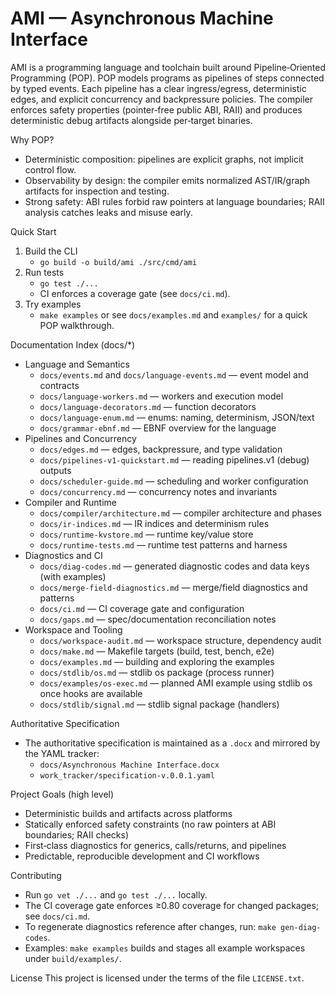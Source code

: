 AMI — Asynchronous Machine Interface
===================================

AMI is a programming language and toolchain built around Pipeline‑Oriented Programming (POP). POP models programs as pipelines of steps connected by typed events. Each pipeline has a clear ingress/egress, deterministic edges, and explicit concurrency and backpressure policies. The compiler enforces safety properties (pointer‑free public ABI, RAII) and produces deterministic debug artifacts alongside per‑target binaries.

Why POP?
- Deterministic composition: pipelines are explicit graphs, not implicit control flow.
- Observability by design: the compiler emits normalized AST/IR/graph artifacts for inspection and testing.
- Strong safety: ABI rules forbid raw pointers at language boundaries; RAII analysis catches leaks and misuse early.

Quick Start
1) Build the CLI
   - `go build -o build/ami ./src/cmd/ami`
2) Run tests
   - `go test ./...`
   - CI enforces a coverage gate (see `docs/ci.md`).
3) Try examples
   - `make examples` or see `docs/examples.md` and `examples/` for a quick POP walkthrough.

Documentation Index (docs/*)
- Language and Semantics
  - `docs/events.md` and `docs/language-events.md` — event model and contracts
  - `docs/language-workers.md` — workers and execution model
  - `docs/language-decorators.md` — function decorators
  - `docs/language-enum.md` — enums: naming, determinism, JSON/text
  - `docs/grammar-ebnf.md` — EBNF overview for the language
- Pipelines and Concurrency
  - `docs/edges.md` — edges, backpressure, and type validation
  - `docs/pipelines-v1-quickstart.md` — reading pipelines.v1 (debug) outputs
  - `docs/scheduler-guide.md` — scheduling and worker configuration
  - `docs/concurrency.md` — concurrency notes and invariants
- Compiler and Runtime
  - `docs/compiler/architecture.md` — compiler architecture and phases
  - `docs/ir-indices.md` — IR indices and determinism rules
  - `docs/runtime-kvstore.md` — runtime key/value store
  - `docs/runtime-tests.md` — runtime test patterns and harness
- Diagnostics and CI
  - `docs/diag-codes.md` — generated diagnostic codes and data keys (with examples)
  - `docs/merge-field-diagnostics.md` — merge/field diagnostics and patterns
  - `docs/ci.md` — CI coverage gate and configuration
  - `docs/gaps.md` — spec/documentation reconciliation notes
- Workspace and Tooling
  - `docs/workspace-audit.md` — workspace structure, dependency audit
  - `docs/make.md` — Makefile targets (build, test, bench, e2e)
  - `docs/examples.md` — building and exploring the examples
  - `docs/stdlib/os.md` — stdlib os package (process runner)
  - `docs/examples/os-exec.md` — planned AMI example using stdlib os once hooks are available
  - `docs/stdlib/signal.md` — stdlib signal package (handlers)

Authoritative Specification
- The authoritative specification is maintained as a `.docx` and mirrored by the YAML tracker:
  - `docs/Asynchronous Machine Interface.docx`
  - `work_tracker/specification-v.0.0.1.yaml`

Project Goals (high level)
- Deterministic builds and artifacts across platforms
- Statically enforced safety constraints (no raw pointers at ABI boundaries; RAII checks)
- First‑class diagnostics for generics, calls/returns, and pipelines
- Predictable, reproducible development and CI workflows

Contributing
- Run `go vet ./...` and `go test ./...` locally.
- The CI coverage gate enforces ≥0.80 coverage for changed packages; see `docs/ci.md`.
- To regenerate diagnostics reference after changes, run: `make gen-diag-codes`.
- Examples: `make examples` builds and stages all example workspaces under `build/examples/`.

License
This project is licensed under the terms of the file `LICENSE.txt`.
